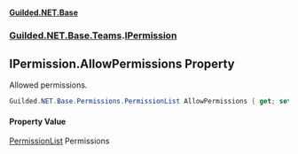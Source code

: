 #### [Guilded.NET.Base](Guilded_NET_Base.md 'Guilded.NET.Base')
### [Guilded.NET.Base.Teams](Guilded_NET_Base.md#Guilded_NET_Base_Teams 'Guilded.NET.Base.Teams').[IPermission](IPermission.md 'Guilded.NET.Base.Teams.IPermission')
## IPermission.AllowPermissions Property
Allowed permissions.  
```csharp
Guilded.NET.Base.Permissions.PermissionList AllowPermissions { get; set; }
```
#### Property Value
[PermissionList](PermissionList.md 'Guilded.NET.Base.Permissions.PermissionList')
Permissions
